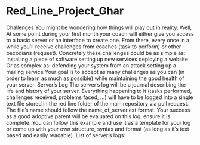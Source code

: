 # Red_Line_Project_Ghar
Challenges You might be wondering how things will play out in reality. Well, At some point during your first month your coach will either give you access to a basic server or an interface to create one. From there, every once in a while you’ll receive challenges from coaches (task to perform) or other becodians (request).  Concretely these challenges could be as simple as:  installing a piece of software  setting up new services  deploying a website  Or as complex as:  defending your system from an attack  setting up a mailing service  Your goal is to accept as many challenges as you can (in order to learn as much as possible) while maintaining the good health of your server.  Server’s Log The server’s log will be a journal describing the life and history of your server. Everything happening to it (tasks performed, challenges received, problems faced, …​) will have to be logged into a single text file stored in the red line folder of the main repository via pull request. The file’s name should follow the name_of_server.ext format. Your success as a good adoptive parent will be evaluated on this log, ensure it is complete.  You can follow this example and use it as a template for your log or come up with your own structure, syntax and format (as long as it’s text based and easily readable).  List of server’s logs:
